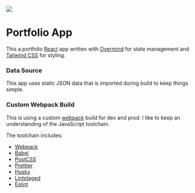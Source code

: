 <img src="https://travis-ci.com/josterholt/portfolio.svg?branch=main" />

# Portfolio App

This a portfolio [React](https://reactjs.org/) app written with
[Overmind](https://overmindjs.org/) for state management and
[Tailwind CSS](https://tailwindcss.com/) for styling.

### Data Source

This app uses static JSON data that is imported during build to keep things
simple.

### Custom Webpack Build

This is using a custom [webpack](https://webpack.js.org/) build for dev and
prod. I like to keep an understanding of the JavaScript toolchain.

The toolchain includes:

-   [Webpack](https://webpack.js.org/)
-   [Babel](https://babeljs.io/)
-   [PostCSS](https://postcss.org/)
-   [Prettier](https://prettier.io/)
-   [Husky](https://typicode.github.io/husky/#/)
-   [Lintstaged](https://github.com/okonet/lint-staged#readme)
-   [Eslint](https://eslint.org/)
